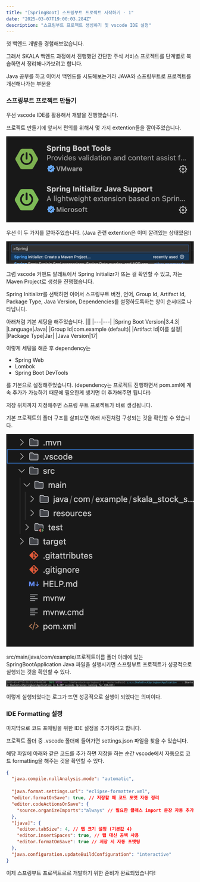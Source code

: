 ```yaml
---
title: "[SpringBoot] 스프링부트 프로젝트 시작하기 - 1"
date: "2025-03-07T19:00:03.284Z"
description: "스프링부트 프로젝트 생성하기 및 vscode IDE 설정"
---
```


첫 백엔드 개발을 경험해보았습니다.

그래서 SKALA 백엔드 과정에서 진행했던 간단한 주식 서비스 프로젝트를 단계별로 복습하면서 정리해나가보려고 합니다.

Java 공부를 하고 이어서 백엔드를 시도해보는거라 JAVA와 스프링부트로 프로젝트를 개선해나가는 부분을 

### 스프링부트 프로젝트 만들기
우선 vscode IDE를 활용해서 개발을 진행했습니다.

프로젝트 만들기에 앞서서 편의를 위해서 몇 가지 extention들을 깔아주었습니다.

![Extentions](./springboot_extention_image.png)

우선 이 두 가지를 깔아주었습니다. (Java 관련 extention은 이미 깔려있는 상태였음!)

![Spring Initializr](./spring_initializr_image.png)

그럼 vscode 커맨드 팔레트에서 Spring Initializr가  뜨는 걸 확인할 수 있고, 저는 Maven Project로 생성을 진행했습니다.

Spring Initializr를 선택하면 이어서 스프링부트 버전, 언어, Group Id, Artifact Id, Package Type, Java Version, Dependencies를 설정하도록하는 창이 순서대로 나타납니다.

아래처럼 기본 세팅을 해주었습니다.
|||
|---|---|
|Spring Boot Version|3.4.3|
|Language|Java|
|Group Id|com.example (default)|
|Artifact Id|이름 설정|
|Package Type|Jar|
|Java Version|17|


이렇게 세팅을 해준 후 dependency는 

- Spring Web
- Lombok
- Spring Boot DevTools

를 기본으로 설정해주었습니다. (dependency는 프로젝트 진행하면서 pom.xml에 계속 추가가 가능하기 때문에 필요한게 생기면 더 추가해주면 됩니다!)

저장 위치까지 지정해주면 스프링 부트 프로젝트가 바로 생성됩니다.

기본 프로젝트의 폴더 구조를 살펴보면 아래 사진처럼 구성되는 것을 확인할 수 있습니다.

![Initial Folders](./springboot_init_folders_image.png)

src/main/java/com/example/프로젝트이름 폴더 아래에 있는 SpringBootApplication Java 파일을 실행시키면 스프링부트 프로젝트가 성공적으로 실행되는 것을 확인할 수 있다.

![Start Log](./springboot_start_log_image.png)

이렇게 실행되었다는 로그가 뜨면 성공적으로 실행이 되었다는 의미이다.

### IDE Formatting 설정
마지막으로 코드 포매팅을 위한 IDE 설정을 추가하려고 합니다.

프로젝트 폴더 중 .vscode 폴더에 들어가면 settings.json 파일을 찾을 수 있습니다.

해당 파일에 아래와 같은 코드를 추가 하면 저장을 하는 순간 vscode에서 자동으로 코드 formatting을 해주는 것을 확인할 수 있다.

```json
{
  "java.compile.nullAnalysis.mode": "automatic",

  "java.format.settings.url": "eclipse-formatter.xml",
  "editor.formatOnSave": true, // 저장할 때 코드 포맷 자동 정리
  "editor.codeActionsOnSave": {
    "source.organizeImports":"always" // 필요한 클래스 import 문장 자동 추가/삭제
  },
  "[java]": {
    "editor.tabSize": 4, // 탭 크기 설정 (기본값 4)
    "editor.insertSpaces": true, // 탭 대신 공백 사용
    "editor.formatOnSave": true // 저장 시 자동 포맷팅
  },
  "java.configuration.updateBuildConfiguration": "interactive"
}
```

이제 스프링부트 프로젝트르르 개발하기 위한 준비가 완료되었습니다!

